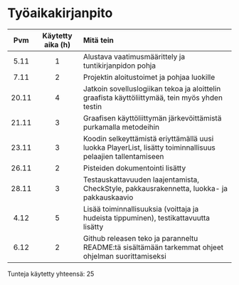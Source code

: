 # Työaikakirjanpito

|Pvm|Käytetty aika (h)|Mitä tein|
|:---:|:-----:|:-----|
|5.11|1|Alustava vaatimusmäärittely ja tuntikirjanpidon pohja|
|7.11|2|Projektin aloitustoimet ja pohjaa luokille|
|20.11|4|Jatkoin sovelluslogiikan tekoa ja aloittelin graafista käyttöliittymää, tein myös yhden testin|
|21.11|3|Graafisen käyttöliittymän järkevöittämistä purkamalla metodeihin|
|23.11|3|Koodin selkeyttämistä eriyttämällä uusi luokka PlayerList, lisätty toiminnallisuus pelaajien tallentamiseen|
|26.11|2|Pisteiden dokumentointi lisätty|
|28.11|3|Testauskattavuuden laajentamista, CheckStyle, pakkausrakennetta, luokka- ja pakkauskaavio|
|4.12|5|Lisää toiminnallisuuksia (voittaja ja hudeista tippuminen), testikattavuutta lisätty|
|6.12|2|Github releasen teko ja paranneltu README:tä sisältämään tarkemmat ohjeet ohjelman suorittamiseksi|

Tunteja käytetty yhteensä: 25
